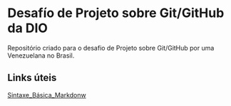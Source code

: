 # Desafío de Projeto sobre Git/GitHub da DIO 
Repositório criado para o desafio de Projeto sobre Git/GitHub por uma Venezuelana no Brasil.

## Links úteis
[Sintaxe_Básica_Markdonw](https://www.markdownguide.org/getting-started/)
